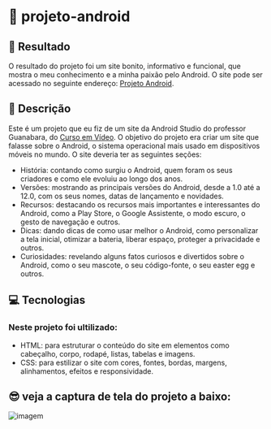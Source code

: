 # 🚀 projeto-android

## 🔗 Resultado

O resultado do projeto foi um site bonito, informativo e funcional, que mostra o meu conhecimento e a minha paixão pelo Android.
O site pode ser acessado no seguinte endereço: [Projeto Android](https://mariana549.github.io/leyout-do-youtube/](https://mariana549.github.io/projeto-android/)).

## 📝 Descrição

Este é um projeto que eu fiz de um site da Android Studio do professor Guanabara, do [Curso em Vídeo](https://www.youtube.com/@CursoemVideo).
O objetivo do projeto era criar um site que falasse sobre o Android, o sistema operacional mais usado em dispositivos móveis no mundo.
O site deveria ter as seguintes seções:
- História: contando como surgiu o Android, quem foram os seus criadores e como ele evoluiu ao longo dos anos.
- Versões: mostrando as principais versões do Android, desde a 1.0 até a 12.0, com os seus nomes, datas de lançamento e novidades.
- Recursos: destacando os recursos mais importantes e interessantes do Android, como a Play Store, o Google Assistente, o modo escuro, o gesto de navegação e outros.
- Dicas: dando dicas de como usar melhor o Android, como personalizar a tela inicial, otimizar a bateria, liberar espaço, proteger a privacidade e outros.
- Curiosidades: revelando alguns fatos curiosos e divertidos sobre o Android, como o seu mascote, o seu código-fonte, o seu easter egg e outros.

## 💻 Tecnologias

### Neste projeto foi ultilizado:
- HTML: para estruturar o conteúdo do site em elementos como cabeçalho, corpo, rodapé, listas, tabelas e imagens.
- CSS: para estilizar o site com cores, fontes, bordas, margens, alinhamentos, efeitos e responsividade.

## 😎 veja a captura de tela do projeto a baixo:

![imagem](img/leayout%20do%20youtube.png)
